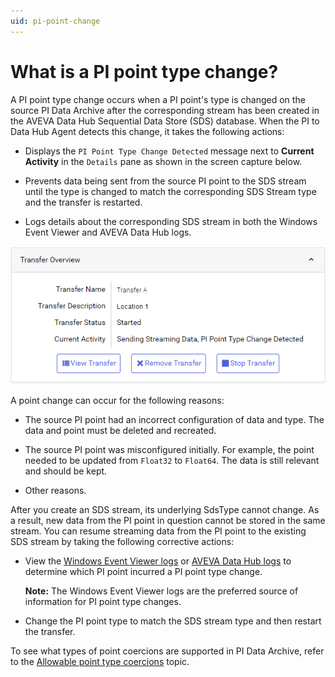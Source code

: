 ```yaml
---
uid: pi-point-change
---
```


# What is a PI point type change?

A PI point type change occurs when a PI point's type is changed on the source PI Data Archive after the corresponding stream has been created in the AVEVA Data Hub Sequential Data Store (SDS) database. When the PI to Data Hub Agent detects this change, it takes the following actions:

- Displays the `PI Point Type Change Detected` message next to **Current Activity** in the `Details` pane as shown in the screen capture below.
- Prevents data being sent from the source PI point to the SDS stream until the type is changed to match the corresponding SDS Stream type and the transfer is restarted.
 
- Logs details about the corresponding SDS stream in both the Windows Event Viewer and AVEVA Data Hub logs. 

![](../../images/pi-point-type-change.png)

A point change can occur for the following reasons:

* The source PI point had an incorrect configuration of data and type. The data and point must be deleted and recreated.

* The source PI point was misconfigured initially. For example, the point needed to be updated from `Float32` to `Float64`. The data is still relevant and should be kept.

* Other reasons.
<!--Angela Flores 6/28/21 This list is oddly specific. Also, what is PI to Data Hub Services? And PI to Data Hub service? This topic still needs work. --> 
<!--VT, 11/29/21: PI to Data Hub Services/service is the PI to Data Hub Agent. I had a discussion w/one of the Bonsai developers, Zane Odeh & he confirmed this info. They have been removed from this topic. This topic was updated recently. What other work is needed?-->

After you create an SDS stream, its underlying SdsType cannot change. As a result, new data from the PI point in question cannot be stored in the same stream. You can resume streaming data from the PI point to the existing SDS stream by taking the following corrective actions:

- View the [Windows Event Viewer logs](xref:view-logs) or [AVEVA Data Hub logs](xref:download-tenant-log) to determine which PI point incurred a PI point type change.

    **Note:** The Windows Event Viewer logs are the preferred source of information for PI point type changes.

- Change the PI point type to match the SDS stream type and then restart the transfer.

To see what types of point coercions are supported in PI Data Archive, refer to the [Allowable point type coercions](https://docs.osisoft.com/bundle/pi-server/page/allowable-point-type-coercions.html) topic.<!--Angela Flores 6/28/21 should that be "coercions" or "conversions"? --> <!--VTT, 11/29/21: Coercion is the preferred term per the referenced topic.-->
